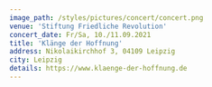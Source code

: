 ```yaml
---
image_path: /styles/pictures/concert/concert.png
venue: 'Stiftung Friedliche Revolution'
concert_date: Fr/Sa, 10./11.09.2021
title: 'Klänge der Hoffnung'
address: Nikolaikirchhof 3, 04109 Leipzig
city: Leipzig
details: https://www.klaenge-der-hoffnung.de
---
```

